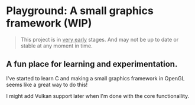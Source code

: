# Playground: A small graphics framework (WIP)
> This project is in <u>very early</u> stages. And may not be up to date or stable at any moment in time.
## A fun place for learning and experimentation.
I've started to learn C and making a small graphics framework in OpenGL seems like a great way to do this!

I might add Vulkan support later when I'm done with the core functionallity.